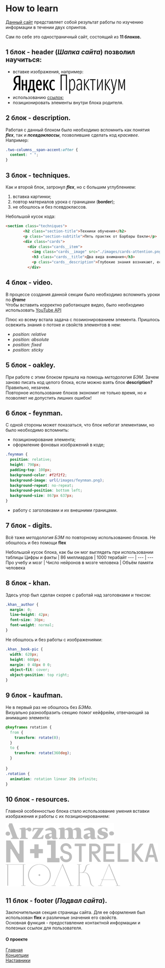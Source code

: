 # How to learn
[Данный сайт](./index.html) представляет собой результат работы по изучению информации в течении двух спринтов.

Сам по себе это одностраничный сайт, состоящий из **11 блоков.**

## **1** блок - header (***Шапка сайта***) позволил научиться:
* вставке изображения, например: ![логотип Яндекс Практики](./images/logo_place_header.svg)
* использованию [ссылок](./index.html);
* позиционировать элементы внутри блока родителя.

## **2** блок - description.
Работая с данный блоком было необходимо вспомнить как понятия ***flex***, так и ***псевдоклассы***, позволившие сделать
код *красивее*.</br>
Например:

```css
.two-columns__span-accent:after {
  content: " ";
}
```
## **3** блок - techniques.
Как и второй блок, затронул ***flex***, но с большим углублением:
1. вставка картинки;
2. повтор материалов урока с границами (**border**);
3. не обошлось и без псевдоклассов.

Небольшой кусок кода:
```html
<section class="techniques">
        <h2 class="section-title">Техники обучения</h2>
        <p class="section-subtitle">Пять практик от Барбары Оакли</p>
        <div class="cards">
          <div class="cards__item">
            <img class="cards__image" src="./images/cards-attention.png" alt="Книга 101 ESSAYS that will CANGE the way YOU THINK">
            <h3 class="cards__title">Два вида внимания</h3>
            <p class="cards__description">Глубокие знания возникают, если чередовать сфокусированное и рассеянное мышление.</p>
          </div>
 ```
 ## **4** блок - video.
 В процессе создания данной секции было необходимо вспомнить уроки по ***iframe***</br>
 Чтобы вставить корректно работающее видео, было необходимо использовать [YouTube API](https://developers.google.com/youtube/youtube_player_demo?hl=ru)

Плюс ко всему встала задача с позиионированием элемента. Пришлось освежить знания о потоке и свойств элементов в нем:</br>
* *position: relative*
* *position: absolute*
* *position: fixed*
* *position: sticky*

## **5** блок - oakley.
При работе с этим блоком пришла на помощь *методология БЭМ*. Зачем заново писать код целого блока, если можно взять блок **description?**</br>
Правильно, незачем.</br>
Повторное использование блоков экономит не только время, но и позволяет не допустить лишних ошибок!

## **6** блок - feynman.
С одной стороны может показаться, что блок небогат элементами, но было необходимо вспомнить:
* позиционирование элемента;
* оформление фоновых изображений в коде;

```css
.feynman {
  position: relative;
  height: 790px;
  padding-top: 100px;
  background-color: #f2f2f2;
  background-image: url(/images/feynman.png);
  background-repeat: no-repeat;
  background-position: bottom left;
  background-size: 867px 637px;
}
```
* работу с заголовками и их внешними границами.

## **7** блок - digits.
Всё таже *методология БЭМ* по повторному использованию блоков. Не обошлось и без помощи **flex**

Небольшой кусок блока, как бы он мог выглядеть при использовании таблицы
Цифры и факты | 86 миллиардов | 1000 терабайт
--- | --- | ---
Про учебу и мозг | Число нейронов в мозге человека | Объём памяти человека

## **8** блок - khan.
Здесь упор был сделан скорее с работай над заголовками и тексом:
```css
.khan__author {
  margin: 0;
  line-height: 42px;
  font-size: 30px;
  font-weight: normal;
}
```
Не обошлось и без работы с изображениями:
```css
.khan__book-pic {
  width: 620px;
  height: 608px;
  margin: 0 48px 0 0;
  object-fit: cover;
  object-position: top right;
}
```
## **9** блок - kaufman.
Не в первый раз не обошлось без *БЭМа*.</br>
Визуально разнообразить секцию помог кейфрейм, отвечающий за анимацию элемента:
```css
@keyframes rotation {
  from {
    transform: rotate(0);
  }
  to {
    transform: rotate(360deg);
  }

}
.rotation {
  animation: rotation linear 20s infinite;
}
```
## **10** блок - resources.
Главной особенностью блока стало использование умения вставки изображения и работы с их позиционированием:

![ARZAMAS](./images/logo/resources-arzamas.svg)![N+1](./images/logo/resources-n1.svg)![SRELKA](./images/logo/resources-strelka.svg)![ПОЛКА](./images/logo/resources-polka.svg)

## **11** блок - footer (***Подвал сайта***).
Заключительная секция страницы сайта. Для ее оформления был использован **flex** и различные значения его свойств.</br>
Основная функция - предоставление контактной информации и полезных ссылок для пользователя.

#### О проекте
[Главная](./index.html)</br>
[Концепции](./index.css)</br>
[Наставники](https://praktikum.yandex.ru/)




